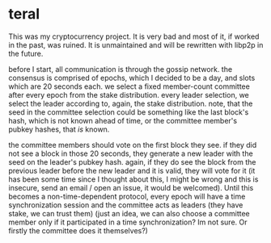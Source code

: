 # teral
This was my cryptocurrency project. It is very bad and most of it, if worked in the past, was ruined. It is unmaintained and will be rewritten with libp2p in the future.

before I start, all communication is through the gossip network.
the consensus is comprised of epochs, which I decided to be a day, and slots which are 20 seconds each. we select a fixed member-count committee after every epoch from the stake distribution. every leader selection, we select the leader according to, again, the stake distribution.
note, that the seed in the committee selection could be something like the last block's hash, which is not known ahead of time, or the committee member's pubkey hashes, that _is_ known.

the committee members should vote on the first block they see. if they did not see a block in those 20 seconds, they generate a new leader with the seed on the leader's pubkey hash. again, if they do see the block from the previous leader before the new leader and it is valid, they will vote for it (it has been some time since I thought about this, I might be wrong and this is insecure, send an email / open an issue, it would be welcomed). 
Until this becomes a non-time-dependent protocol, every epoch will have a time synchronization session and the committee acts as leaders (they have stake, we can trust them) (just an idea, we can also choose a committee member only if it participated in a time synchronization? Im not sure. Or firstly the committee does it themselves?)
